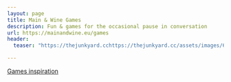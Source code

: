 ```yaml
---
layout: page
title: Main & Wine Games
description: Fun & games for the occasional pause in conversation
url: https://mainandwine.eu/games
header:
  teaser: "https://thejunkyard.cchttps://thejunkyard.cc/assets/images/66.jpg"

---
```

[Games inspiration](https://thejunkyard.cc/games)